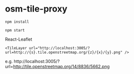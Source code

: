 # osm-tile-proxy

`npm install`

`npm start`

React-Leaflet

```
<TileLayer url="http://localhost:3005/?url=http://{s}.tile.openstreetmap.org/{z}/{x}/{y}.png" />
```

e.g. http://localhost:3005/?url=http://tile.openstreetmap.org/14/8836/5662.png

